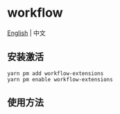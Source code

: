 # workflow

[English](./README.md) | 中文

## 安装激活

```shell
yarn pm add workflow-extensions
yarn pm enable workflow-extensions
```

## 使用方法

